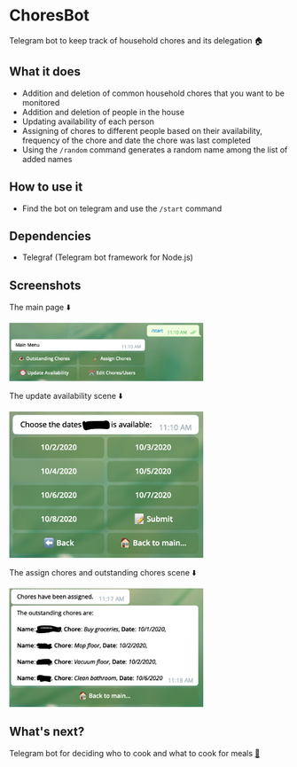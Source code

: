 # ChoresBot
Telegram bot to keep track of household chores and its delegation 🏠

## What it does 
* Addition and deletion of common household chores that you want to be monitored
* Addition and deletion of people in the house
* Updating availability of each person
* Assigning of chores to different people based on their availability, frequency of the chore and date the chore was last completed
* Using the ```/random``` command generates a random name among the list of added names 

## How to use it
* Find the bot on telegram and use the ```/start``` command

## Dependencies 
* Telegraf (Telegram bot framework for Node.js)

## Screenshots
The main page ⬇️

<img src="screenshots/mainmenu.png" alt="main" width="350"/>

The update availability scene ⬇️

<img src="screenshots/update_availability.png" alt="availability" width="350"/>

The assign chores and outstanding chores scene ⬇️

<img src="screenshots/outstanding.png" alt="outstanding" width="350"/>


## What's next?
Telegram bot for deciding who to cook and what to cook for meals [🥞](https://github.com/sittingsotong/crispy-pancake)